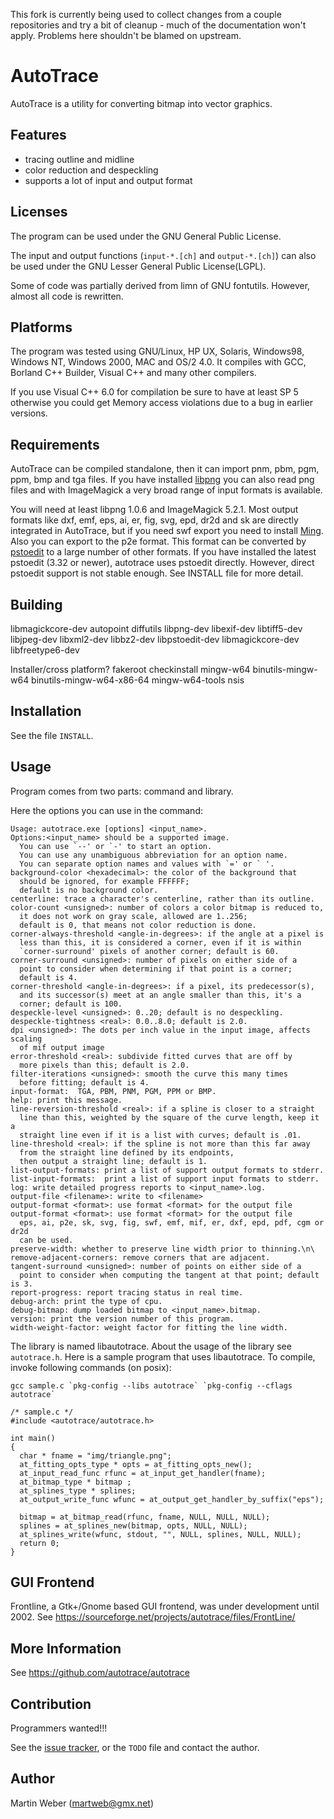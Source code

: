 This fork is currently being used to collect changes from a couple repositories
and try a bit of cleanup - much of the documentation won't apply.  Problems
here shouldn't be blamed on upstream.

AutoTrace
=========

AutoTrace is a utility for converting bitmap into vector graphics.

Features
--------
- tracing outline and midline
- color reduction and despeckling
- supports a lot of input and output format

Licenses
--------
The program can be used under the GNU General Public License.

The input and output functions (`input-*.[ch]` and `output-*.[ch]`)
can also be used under the GNU Lesser General Public License(LGPL).

Some of code was partially derived from limn of GNU fontutils.
However, almost all code is rewritten.

Platforms
---------
The program was tested using GNU/Linux, HP UX, Solaris, Windows98,
Windows NT, Windows 2000, MAC and OS/2 4.0. It compiles with GCC,
Borland C++ Builder, Visual C++ and many other compilers.

If you use Visual C++ 6.0 for compilation be sure to have at
least SP 5 otherwise you could get Memory access violations due to
a bug in earlier versions.

Requirements
------------
AutoTrace can be compiled standalone, then it can import pnm, pbm,
pgm, ppm, bmp and tga files. If you have installed
[libpng](http://www.libpng.org/pub/png/libpng.html) you can also read png
files and with ImageMagick a very broad range of input formats is
available.

You will need at least libpng 1.0.6 and ImageMagick 5.2.1.  Most
output formats like dxf, emf, eps, ai, er, fig, svg, epd, dr2d and sk
are directly integrated in AutoTrace, but if you need swf export you
need to install [Ming](http://www.opaque.net/ming/). Also you can
export to the p2e format. This format can be converted by
[pstoedit](www.pstoedit.net) to a large number of other formats. If you have
installed the latest pstoedit (3.32 or newer), autotrace uses pstoedit
directly. However, direct pstoedit support is not stable enough. 
See INSTALL file for more detail.


Building
--------
libmagickcore-dev autopoint diffutils libpng-dev libexif-dev libtiff5-dev libjpeg-dev libxml2-dev libbz2-dev libpstoedit-dev libmagickcore-dev libfreetype6-dev

Installer/cross platform? fakeroot checkinstall mingw-w64 binutils-mingw-w64 binutils-mingw-w64-x86-64 mingw-w64-tools nsis

Installation
------------
See the file `INSTALL`.

Usage
-----
Program comes from two parts: command and library.

Here the options you can use in the command:

    Usage: autotrace.exe [options] <input_name>.
    Options:<input_name> should be a supported image.
      You can use `--' or `-' to start an option.
      You can use any unambiguous abbreviation for an option name.
      You can separate option names and values with `=' or ` '.
    background-color <hexadecimal>: the color of the background that
      should be ignored, for example FFFFFF;
      default is no background color.
    centerline: trace a character's centerline, rather than its outline.
    color-count <unsigned>: number of colors a color bitmap is reduced to,
      it does not work on gray scale, allowed are 1..256;
      default is 0, that means not color reduction is done.
    corner-always-threshold <angle-in-degrees>: if the angle at a pixel is
      less than this, it is considered a corner, even if it is within
      `corner-surround' pixels of another corner; default is 60.
    corner-surround <unsigned>: number of pixels on either side of a
      point to consider when determining if that point is a corner;
      default is 4.
    corner-threshold <angle-in-degrees>: if a pixel, its predecessor(s),
      and its successor(s) meet at an angle smaller than this, it's a
      corner; default is 100.
    despeckle-level <unsigned>: 0..20; default is no despeckling.
    despeckle-tightness <real>: 0.0..8.0; default is 2.0.
    dpi <unsigned>: The dots per inch value in the input image, affects scaling
      of mif output image
    error-threshold <real>: subdivide fitted curves that are off by
      more pixels than this; default is 2.0.
    filter-iterations <unsigned>: smooth the curve this many times
      before fitting; default is 4.
    input-format:  TGA, PBM, PNM, PGM, PPM or BMP.
    help: print this message.
    line-reversion-threshold <real>: if a spline is closer to a straight
      line than this, weighted by the square of the curve length, keep it a
      straight line even if it is a list with curves; default is .01.
    line-threshold <real>: if the spline is not more than this far away
      from the straight line defined by its endpoints,
      then output a straight line; default is 1.
    list-output-formats: print a list of support output formats to stderr.
    list-input-formats:  print a list of support input formats to stderr.
    log: write detailed progress reports to <input_name>.log.
    output-file <filename>: write to <filename>
    output-format <format>: use format <format> for the output file
    output-format <format>: use format <format> for the output file
      eps, ai, p2e, sk, svg, fig, swf, emf, mif, er, dxf, epd, pdf, cgm or dr2d
      can be used.
    preserve-width: whether to preserve line width prior to thinning.\n\
    remove-adjacent-corners: remove corners that are adjacent.
    tangent-surround <unsigned>: number of points on either side of a
      point to consider when computing the tangent at that point; default is 3.
    report-progress: report tracing status in real time.
    debug-arch: print the type of cpu.
    debug-bitmap: dump loaded bitmap to <input_name>.bitmap.
    version: print the version number of this program.
    width-weight-factor: weight factor for fitting the line width.

The library is named libautotrace. About the usage of the library
see `autotrace.h`.
Here is a sample program that uses libautotrace.
To compile, invoke following commands (on posix):

    gcc sample.c `pkg-config --libs autotrace` `pkg-config --cflags autotrace`

    /* sample.c */
    #include <autotrace/autotrace.h>

    int main()
    {
      char * fname = "img/triangle.png";
      at_fitting_opts_type * opts = at_fitting_opts_new();
      at_input_read_func rfunc = at_input_get_handler(fname);
      at_bitmap_type * bitmap ;
      at_splines_type * splines;
      at_output_write_func wfunc = at_output_get_handler_by_suffix("eps");

      bitmap = at_bitmap_read(rfunc, fname, NULL, NULL, NULL);
      splines = at_splines_new(bitmap, opts, NULL, NULL);
      at_splines_write(wfunc, stdout, "", NULL, splines, NULL, NULL);
      return 0;
    }

GUI Frontend
------------
Frontline, a Gtk+/Gnome based GUI frontend, was under development until 2002.
See https://sourceforge.net/projects/autotrace/files/FrontLine/


More Information
----------------
See https://github.com/autotrace/autotrace


Contribution
------------
Programmers wanted!!!

See the [issue tracker](https://github.com/autotrace/autotrace/issues), or the `TODO` file and contact the author.

Author
------
Martin Weber (martweb@gmx.net)
